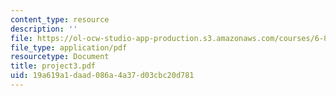 ```yaml
---
content_type: resource
description: ''
file: https://ol-ocw-studio-app-production.s3.amazonaws.com/courses/6-844-computability-theory-of-and-with-scheme-spring-2003/19a619a1daad086a4a37d03cbc20d781_project3.pdf
file_type: application/pdf
resourcetype: Document
title: project3.pdf
uid: 19a619a1-daad-086a-4a37-d03cbc20d781
---
```

